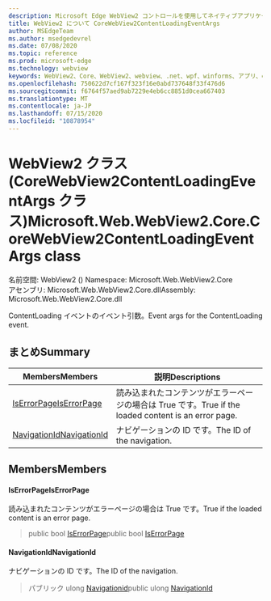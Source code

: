 ```yaml
---
description: Microsoft Edge WebView2 コントロールを使用してネイティブアプリケーションに web 技術 (HTML、CSS、JavaScript) を埋め込む
title: WebView2 について CoreWebView2ContentLoadingEventArgs
author: MSEdgeTeam
ms.author: msedgedevrel
ms.date: 07/08/2020
ms.topic: reference
ms.prod: microsoft-edge
ms.technology: webview
keywords: WebView2、Core、WebView2、webview、.net、wpf、winforms、アプリ、edge、CoreWebView2、CoreWebView2Controller、browser control、edge html、Microsoft の WebView2。 CoreWebView2ContentLoadingEventArgs。
ms.openlocfilehash: 750622d7cf167f323f16e0abd737648f33f476d6
ms.sourcegitcommit: f6764f57aed9ab7229e4eb6cc8851d0cea667403
ms.translationtype: MT
ms.contentlocale: ja-JP
ms.lasthandoff: 07/15/2020
ms.locfileid: "10878954"
---
```

# <span data-ttu-id="d93aa-104">WebView2 クラス (CoreWebView2ContentLoadingEventArgs クラス)</span><span class="sxs-lookup"><span data-stu-id="d93aa-104">Microsoft.Web.WebView2.Core.CoreWebView2ContentLoadingEventArgs class</span></span> 

<span data-ttu-id="d93aa-105">名前空間: WebView2 () </span><span class="sxs-lookup"><span data-stu-id="d93aa-105">Namespace: Microsoft.Web.WebView2.Core</span></span>\
<span data-ttu-id="d93aa-106">アセンブリ: Microsoft.Web.WebView2.Core.dll</span><span class="sxs-lookup"><span data-stu-id="d93aa-106">Assembly: Microsoft.Web.WebView2.Core.dll</span></span>

<span data-ttu-id="d93aa-107">ContentLoading イベントのイベント引数。</span><span class="sxs-lookup"><span data-stu-id="d93aa-107">Event args for the ContentLoading event.</span></span>

## <span data-ttu-id="d93aa-108">まとめ</span><span class="sxs-lookup"><span data-stu-id="d93aa-108">Summary</span></span>

 <span data-ttu-id="d93aa-109">Members</span><span class="sxs-lookup"><span data-stu-id="d93aa-109">Members</span></span>                        | <span data-ttu-id="d93aa-110">説明</span><span class="sxs-lookup"><span data-stu-id="d93aa-110">Descriptions</span></span>
--------------------------------|---------------------------------------------
[<span data-ttu-id="d93aa-111">IsErrorPage</span><span class="sxs-lookup"><span data-stu-id="d93aa-111">IsErrorPage</span></span>](#iserrorpage) | <span data-ttu-id="d93aa-112">読み込まれたコンテンツがエラーページの場合は True です。</span><span class="sxs-lookup"><span data-stu-id="d93aa-112">True if the loaded content is an error page.</span></span>
[<span data-ttu-id="d93aa-113">NavigationId</span><span class="sxs-lookup"><span data-stu-id="d93aa-113">NavigationId</span></span>](#navigationid) | <span data-ttu-id="d93aa-114">ナビゲーションの ID です。</span><span class="sxs-lookup"><span data-stu-id="d93aa-114">The ID of the navigation.</span></span>

## <span data-ttu-id="d93aa-115">Members</span><span class="sxs-lookup"><span data-stu-id="d93aa-115">Members</span></span>

#### <span data-ttu-id="d93aa-116">IsErrorPage</span><span class="sxs-lookup"><span data-stu-id="d93aa-116">IsErrorPage</span></span> 

<span data-ttu-id="d93aa-117">読み込まれたコンテンツがエラーページの場合は True です。</span><span class="sxs-lookup"><span data-stu-id="d93aa-117">True if the loaded content is an error page.</span></span>

> <span data-ttu-id="d93aa-118">public bool [IsErrorPage](#iserrorpage)</span><span class="sxs-lookup"><span data-stu-id="d93aa-118">public bool [IsErrorPage](#iserrorpage)</span></span>

#### <span data-ttu-id="d93aa-119">NavigationId</span><span class="sxs-lookup"><span data-stu-id="d93aa-119">NavigationId</span></span> 

<span data-ttu-id="d93aa-120">ナビゲーションの ID です。</span><span class="sxs-lookup"><span data-stu-id="d93aa-120">The ID of the navigation.</span></span>

> <span data-ttu-id="d93aa-121">パブリック ulong [Navigationid](#navigationid)</span><span class="sxs-lookup"><span data-stu-id="d93aa-121">public ulong [NavigationId](#navigationid)</span></span>

